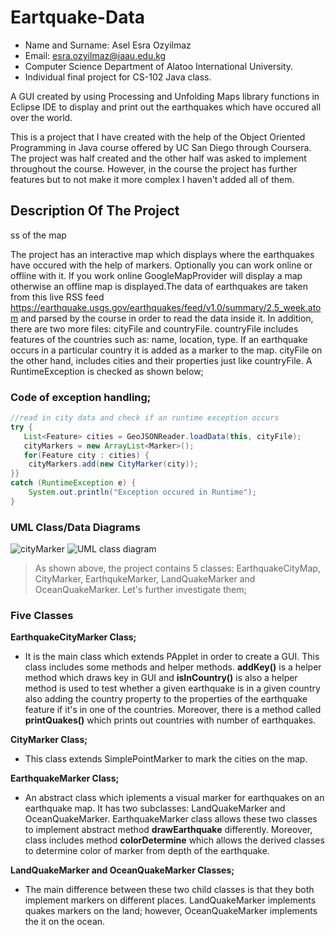 Eartquake-Data
==================================================================

- Name and Surname: Asel Esra Ozyilmaz
- Email: esra.ozyilmaz@iaau.edu.kg
- Computer Science Department of Alatoo International University.
- Individual final project for CS-102 Java class.

A GUI created by using Processing and Unfolding Maps library functions in Eclipse IDE to display and print out the earthquakes which have occured all over the world.

This is a project that I have created with the help of the Object Oriented Programming in Java course offered by 
UC San Diego through Coursera. The project was half created and the other half was asked to implement throughout the course. However, in the course the project has further features but to not make it more complex I haven't added all of them.

## Description Of The Project

ss of the map

The project has an interactive map which displays where the earthquakes have occured with the help of markers. Optionally you can work online or offline with it. If you work online GoogleMapProvider will display a map otherwise an offline map is displayed.The data of earthquakes are taken from this live RSS feed https://earthquake.usgs.gov/earthquakes/feed/v1.0/summary/2.5_week.atom and parsed by the course in order to read the data inside it. In addition, there are two more files: cityFile and countryFile. countryFile includes features of the countries such as: name, location, type. If an earthquake occurs in a particular country it is added as a marker to the map. cityFile on the other hand, includes cities and their properties just like countryFile. A RuntimeException is checked as shown below;

### Code of exception handling;

``` Java	
//read in city data and check if an runtime exception occurs
try {
   List<Feature> cities = GeoJSONReader.loadData(this, cityFile);
   cityMarkers = new ArrayList<Marker>();
   for(Feature city : cities) {
	cityMarkers.add(new CityMarker(city));
}}
catch (RuntimeException e) {
    System.out.println("Exception occured in Runtime");
}
```
### UML Class/Data Diagrams 

![cityMarker](https://user-images.githubusercontent.com/64264345/81471618-325a4780-9214-11ea-8e99-df2282f58376.png) ![UML class diagram](https://user-images.githubusercontent.com/64264345/81473170-8c600a80-921e-11ea-9533-7f2078ac851e.png)

> As shown above, the project contains 5 classes: EarthquakeCityMap, CityMarker, EarthqukeMarker, LandQuakeMarker and OceanQuakeMarker. Let's further investigate them;

### Five Classes

**EarthquakeCityMarker Class;**

- It is the main class which extends PApplet in order to create a GUI. This class includes some methods and helper methods. **addKey()** is a helper method which draws key in GUI and **isInCountry()** is also a helper method is used to test whether a given earthquake is in a given country also adding the country property to the properties of the earthquake feature if it's in one of the countries. Moreover, there is a method called **printQuakes()** which prints out countries with number of earthquakes. 

**CityMarker Class;**
 
- This class extends SimplePointMarker to mark the cities on the map.

**EarthquakeMarker Class;**

- An abstract class which iplements a visual marker for earthquakes on an earthquake map. It has two subclasses: LandQuakeMarker and OceanQuakeMarker. EarthquakeMarker class allows these two classes to implement abstract method **drawEarthquake** differently. Moreover, class includes method **colorDetermine** which allows the derived classes to determine color of marker from depth of the earthquake.

**LandQuakeMarker and OceanQuakeMarker Classes;**

- The main difference between these two child classes is that they both implement markers on different places. LandQuakeMarker implements quakes markers  on the land; however, OceanQuakeMarker implements the it on the ocean.


